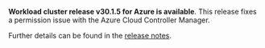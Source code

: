 **Workload cluster release v30.1.5 for Azure is available**. This release fixes a permission issue with the Azure Cloud Controller Manager.

Further details can be found in the [release notes](https://docs.giantswarm.io/changes/workload-cluster-releases-azure/releases/azure-30.1.5).
